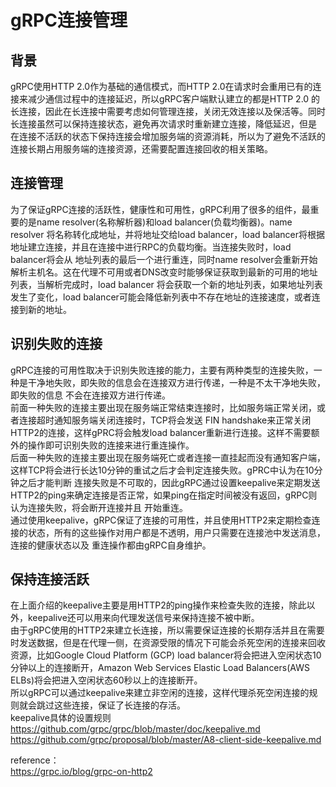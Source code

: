 # gRPC连接管理
## 背景
gRPC使用HTTP 2.0作为基础的通信模式，而HTTP 2.0在请求时会重用已有的连接来减少通信过程中的连接延迟，所以gRPC客户端默认建立的都是HTTP 2.0
的长连接，因此在长连接中需要考虑如何管理连接，关闭无效连接以及保活等。同时长连接虽然可以保持连接状态，避免再次请求时重新建立连接，降低延迟，但是
在连接不活跃的状态下保持连接会增加服务端的资源消耗，所以为了避免不活跃的连接长期占用服务端的连接资源，还需要配置连接回收的相关策略。
## 连接管理
为了保证gRPC连接的活跃性，健康性和可用性，gRPC利用了很多的组件，最重要的是name resolver(名称解析器)和load balancer(负载均衡器)。name resolver
将名称转化成地址，并将地址交给load balancer，load balancer将根据地址建立连接，并且在连接中进行RPC的负载均衡。当连接失败时，load balancer将会从
地址列表的最后一个进行重连，同时name resolver会重新开始解析主机名。这在代理不可用或者DNS改变时能够保证获取到最新的可用的地址列表，当解析完成时，load balancer
将会获取一个新的地址列表，如果地址列表发生了变化，load balancer可能会降低新列表中不存在地址的连接速度，或者连接到新的地址。
## 识别失败的连接
gRPC连接的可用性取决于识别失败连接的能力，主要有两种类型的连接失败，一种是干净地失败，即失败的信息会在连接双方进行传递，一种是不太干净地失败，即失败的信息
不会在连接双方进行传递。  
前面一种失败的连接主要出现在服务端正常结束连接时，比如服务端正常关闭，或者连接超时通知服务端关闭连接时，TCP将会发送 FIN handshake来正常关闭
HTTP2的连接，这样gPRC将会触发load balancer重新进行连接。这样不需要额外的操作即可识别失败的连接来进行重连操作。  
后面一种失败的连接主要出现在服务端死亡或者连接一直挂起而没有通知客户端，这样TCP将会进行长达10分钟的重试之后才会判定连接失败。gPRC中认为在10分钟之后才能判断
连接失败是不可取的，因此gRPC通过设置keepalive来定期发送HTTP2的ping来确定连接是否正常，如果ping在指定时间被没有返回，gRPC则认为连接失败，将会断开连接并且
开始重连。  
通过使用keepalive，gRPC保证了连接的可用性，并且使用HTTP2来定期检查连接的状态，所有的这些操作对用户都是不透明，用户只需要在连接池中发送消息，连接的健康状态以及
重连操作都由gRPC自身维护。
## 保持连接活跃
在上面介绍的keepalive主要是用HTTP2的ping操作来检查失败的连接，除此以外，keepalive还可以用来向代理发送信号来保持连接不被中断。  
由于gRPC使用的HTTP2来建立长连接，所以需要保证连接的长期存活并且在需要时发送数据，但是在代理一侧，在资源受限的情况下可能会杀死空闲的连接来回收资源，比如Google Cloud Platform
(GCP) load balancer将会把进入空闲状态10分钟以上的连接断开，Amazon Web Services Elastic Load Balancers(AWS ELBs)将会把进入空闲状态60秒以上的连接断开。  
所以gRPC可以通过keepalive来建立非空闲的连接，这样代理杀死空闲连接的规则就会跳过这些连接，保证了长连接的存活。  
keepalive具体的设置规则  
https://github.com/grpc/grpc/blob/master/doc/keepalive.md  
https://github.com/grpc/proposal/blob/master/A8-client-side-keepalive.md


reference：  
https://grpc.io/blog/grpc-on-http2

